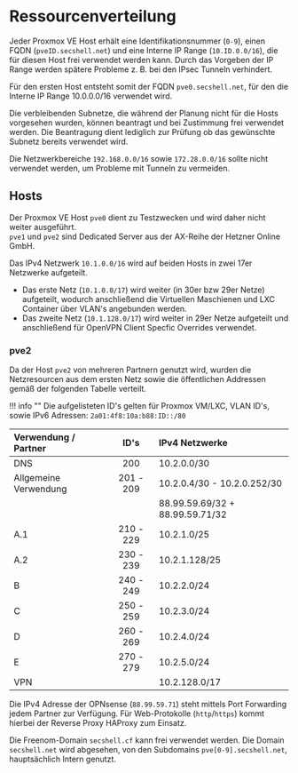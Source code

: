 # Ressourcenverteilung

Jeder Proxmox VE Host erhält eine Identifikationsnummer (`0-9`), einen FQDN (`pveID.secshell.net`) und eine Interne IP Range (`10.ID.0.0/16`), die für diesen Host frei verwendet werden kann.
Durch das Vorgeben der IP Range werden spätere Probleme z. B. bei den IPsec Tunneln verhindert.  

Für den ersten Host entsteht somit der FQDN `pve0.secshell.net`, für den die Interne IP Range 10.0.0.0/16 verwendet wird.

Die verbleibenden Subnetze, die während der Planung nicht für die Hosts vorgesehen wurden, können beantragt und bei Zustimmung frei verwendet werden.
Die Beantragung dient lediglich zur Prüfung ob das gewünschte Subnetz bereits verwendet wird.

Die Netzwerkbereiche `192.168.0.0/16` sowie `172.28.0.0/16` sollte nicht verwendet werden, um Probleme mit Tunneln zu vermeiden.

## Hosts
Der Proxmox VE Host `pve0` dient zu Testzwecken und wird daher nicht weiter ausgeführt.  
`pve1` und `pve2` sind Dedicated Server aus der AX-Reihe der Hetzner Online GmbH.  

Das IPv4 Netzwerk `10.1.0.0/16` wird auf beiden Hosts in zwei 17er Netzwerke aufgeteilt.  

- Das erste Netz (`10.1.0.0/17`) wird weiter (in 30er bzw 29er Netze) aufgeteilt, wodurch anschließend die Virtuellen Maschienen und LXC Container über VLAN's angebunden werden.
- Das zweite Netz (`10.1.128.0/17`) wird weiter in 29er Netze aufgeteilt und anschließend für OpenVPN Client Specfic Overrides verwendet.

### pve2
Da der Host `pve2` von mehreren Partnern genutzt wird, wurden die Netzresourcen aus dem ersten Netz sowie die öffentlichen Addressen gemäß der folgenden Tabelle verteilt.

!!! info ""
    Die aufgelisteten ID's gelten für Proxmox VM/LXC, VLAN ID's, sowie IPv6 Adressen: <code>2a01:4f8:10a:b88:ID::/80</code>

| Verwendung / Partner   |     ID's    | IPv4 Netzwerke                               |
|:-----------------------|:-----------:|:---------------------------------------------|
| DNS                    | 200         | 10.2.0.0/30                                  |
| Allgemeine Verwendung  | 201  -  209 | 10.2.0.4/30 - 10.2.0.252/30                  |
|                        |             | 88.99.59.69/32 + 88.99.59.71/32              |
| A.1                    | 210  -  229 | 10.2.1.0/25                                  |
| A.2                    | 230  -  239 | 10.2.1.128/25                                |
| B                      | 240  -  249 | 10.2.2.0/24                                  |
| C                      | 250  -  259 | 10.2.3.0/24                                  |
| D                      | 260  -  269 | 10.2.4.0/24                                  |
| E                      | 270  -  279 | 10.2.5.0/24                                  |
| VPN                    |             | 10.2.128.0/17                                |

Die IPv4 Adresse der OPNsense (`88.99.59.71`) steht mittels Port Forwarding jedem Partner zur Verfügung.
Für Web-Protokolle (`http`/`https`) kommt hierbei der Reverse Proxy HAProxy zum Einsatz.

Die Freenom-Domain `secshell.cf` kann frei verwendet werden. Die Domain `secshell.net` wird abgesehen, von den Subdomains `pve[0-9].secshell.net`, hauptsächlich Intern genutzt.
